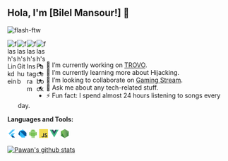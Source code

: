 ## Hola, I'm [Bilel Mansour!] 👋

<p align="left"> <img src="https://komarev.com/ghpvc/?username=flash-ftw&label=Views&color=red&style=plastic" alt="flash-ftw" /> </p>


<a href="https://www.linkedin.com/in/bilel-mansour/">
  <img align="left" alt="flash's Linkdein" width="22px" src="https://cdn.jsdelivr.net/npm/simple-icons@v3/icons/linkedin.svg" />
</a>
<a href="https://github.com/flash-ftw">
  <img align="left" alt="flash's Github" width="22px" src="https://cdn.jsdelivr.net/npm/simple-icons@v3/icons/github.svg" />
</a>
<a href="https://www.instagram.com/bilel_____mansour/">
  <img align="left" alt="flash's Instagram" width="22px" src="https://cdn.jsdelivr.net/npm/simple-icons@v3/icons/instagram.svg" />
</a>
<a href="https://www.facebook.com/trynnausethishuh/">
  <img align="left" alt="flash's Facebook" width="22px" src="https://cdn.jsdelivr.net/npm/simple-icons@v3/icons/facebook.svg" />
</a>


<br/>
<br/>


- 🔭 I’m currently working on [TROVO](https://trovo.live/_flash_).
- 🌱 I’m currently learning more about Hijacking.
- 👯 I’m looking to collaborate on [Gaming Stream](https://www.facebook.com/trynnausethishuh/).
- 💬 Ask me about any tech-related stuff.
- ⚡ Fun fact: I spend almost 24 hours listening to songs every day.




**Languages and Tools:**  

<code><img height="20" src="https://raw.githubusercontent.com/github/explore/80688e429a7d4ef2fca1e82350fe8e3517d3494d/topics/flutter/flutter.png"></code>
<code><img height="20" src="https://raw.githubusercontent.com/github/explore/80688e429a7d4ef2fca1e82350fe8e3517d3494d/topics/dart/dart.png"></code>
<code><img height="20" src="https://raw.githubusercontent.com/github/explore/80688e429a7d4ef2fca1e82350fe8e3517d3494d/topics/android/android.png"></code>
<code><img height="20" src="https://raw.githubusercontent.com/github/explore/80688e429a7d4ef2fca1e82350fe8e3517d3494d/topics/javascript/javascript.png"></code>
<code><img height="20" src="https://raw.githubusercontent.com/github/explore/80688e429a7d4ef2fca1e82350fe8e3517d3494d/topics/vue/vue.png"></code>
<code><img height="20" src="https://raw.githubusercontent.com/github/explore/80688e429a7d4ef2fca1e82350fe8e3517d3494d/topics/nodejs/nodejs.png"></code>    


<a href="https://github.com/flash-ftw">
 <img align="center" src="https://github-readme-stats.vercel.app/api?username=flash-ftw&show_icons=true&theme=light&line_height=27" alt="Pawan's github stats"/>
</a>
